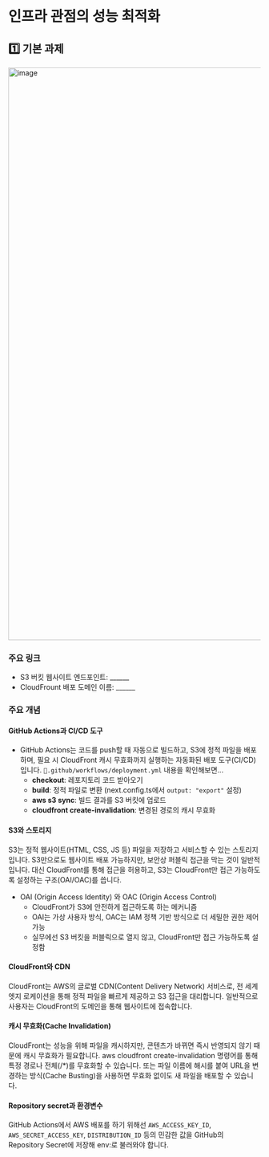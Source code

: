 # 인프라 관점의 성능 최적화

## 1️⃣ 기본 과제

<img width="1141" alt="image" src="https://github.com/user-attachments/assets/6c2a420d-1ab7-40e1-a91a-66f74b588c7c" />

### 주요 링크

- S3 버킷 웹사이트 엔드포인트: ______
- CloudFrount 배포 도메인 이름: ______

### 주요 개념

#### GitHub Actions과 CI/CD 도구

- GitHub Actions는 코드를 push할 때 자동으로 빌드하고, S3에 정적 파일을 배포하며, 필요 시 CloudFront 캐시 무효화까지 실행하는 자동화된 배포 도구(CI/CD)입니다. `📁.github/workflows/deployment.yml` 내용을 확인해보면...
  - **checkout**: 레포지토리 코드 받아오기
  - **build**: 정적 파일로 변환 (next.config.ts에서 `output: "export"` 설정)
  - **aws s3 sync**: 빌드 결과를 S3 버킷에 업로드
  - **cloudfront create-invalidation**: 변경된 경로의 캐시 무효화 

#### S3와 스토리지

S3는 정적 웹사이트(HTML, CSS, JS 등) 파일을 저장하고 서비스할 수 있는 스토리지입니다.
S3만으로도 웹사이트 배포 가능하지만, 보안상 퍼블릭 접근을 막는 것이 일반적입니다. 대신 CloudFront를 통해 접근을 허용하고, S3는 CloudFront만 접근 가능하도록 설정하는 구조(OAI/OAC)를 씁니다.

- OAI (Origin Access Identity) 와 OAC (Origin Access Control)
  - CloudFront가 S3에 안전하게 접근하도록 하는 메커니즘
  - OAI는 가상 사용자 방식, OAC는 IAM 정책 기반 방식으로 더 세밀한 권한 제어 가능
  - 실무에선 S3 버킷을 퍼블릭으로 열지 않고, CloudFront만 접근 가능하도록 설정함

#### CloudFront와 CDN

CloudFront는 AWS의 글로벌 CDN(Content Delivery Network) 서비스로, 전 세계 엣지 로케이션을 통해 정적 파일을 빠르게 제공하고 S3 접근을 대리합니다.
일반적으로 사용자는 CloudFront의 도메인을 통해 웹사이트에 접속합니다.

#### 캐시 무효화(Cache Invalidation)

CloudFront는 성능을 위해 파일을 캐시하지만, 콘텐츠가 바뀌면 즉시 반영되지 않기 때문에 캐시 무효화가 필요합니다.
aws cloudfront create-invalidation 명령어를 통해 특정 경로나 전체(/*)를 무효화할 수 있습니다.
또는 파일 이름에 해시를 붙여 URL을 변경하는 방식(Cache Busting)을 사용하면 무효화 없이도 새 파일을 배포할 수 있습니다.

#### Repository secret과 환경변수

GitHub Actions에서 AWS 배포를 하기 위해선 `AWS_ACCESS_KEY_ID`, `AWS_SECRET_ACCESS_KEY`, `DISTRIBUTION_ID` 등의 민감한 값을 GitHub의 Repository Secret에 저장해 env:로 불러와야 합니다.




